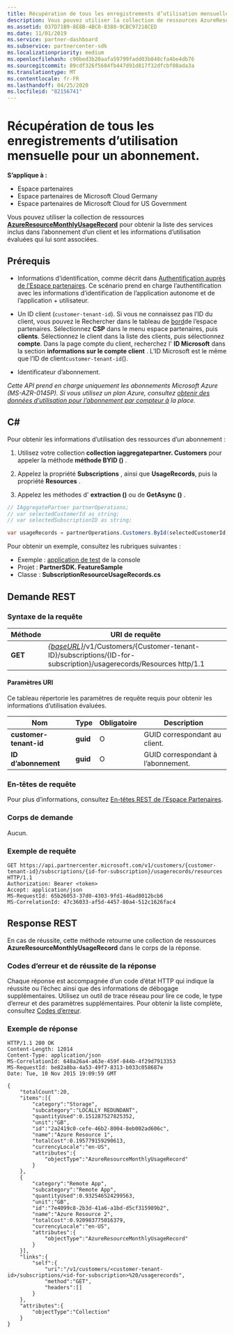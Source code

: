 ```yaml
---
title: Récupération de tous les enregistrements d’utilisation mensuelle pour un abonnement.
description: Vous pouvez utiliser la collection de ressources AzureResourceMonthlyUsageRecord pour obtenir la liste des services inclus dans l’abonnement d’un client et les informations d’utilisation évaluées qui lui sont associées.
ms.assetid: 037D71B9-8E8B-4BC0-8388-9CBC97218CED
ms.date: 11/01/2019
ms.service: partner-dashboard
ms.subservice: partnercenter-sdk
ms.localizationpriority: medium
ms.openlocfilehash: c90bed3b20aafa59799fadd03b848cfa4be4db76
ms.sourcegitcommit: 89cdf326f5684fb447d91d817f32dfcbf08ada3a
ms.translationtype: MT
ms.contentlocale: fr-FR
ms.lasthandoff: 04/25/2020
ms.locfileid: "82156741"
---
```

# <a name="get-all-monthly-usage-records-for-a-subscription"></a>Récupération de tous les enregistrements d’utilisation mensuelle pour un abonnement.

**S’applique à :**

- Espace partenaires
- Espace partenaires de Microsoft Cloud Germany
- Espace partenaires de Microsoft Cloud for US Government

Vous pouvez utiliser la collection de ressources [**AzureResourceMonthlyUsageRecord**](https://docs.microsoft.com/dotnet/api/microsoft.store.partnercenter.models.usage.azureresourcemonthlyusagerecord) pour obtenir la liste des services inclus dans l’abonnement d’un client et les informations d’utilisation évaluées qui lui sont associées.

## <a name="prerequisites"></a>Prérequis

- Informations d’identification, comme décrit dans [Authentification auprès de l’Espace partenaires](partner-center-authentication.md). Ce scénario prend en charge l’authentification avec les informations d’identification de l’application autonome et de l’application + utilisateur.

- Un ID client (`customer-tenant-id`). Si vous ne connaissez pas l’ID du client, vous pouvez le Rechercher dans le tableau de [bord](https://partner.microsoft.com/dashboard)de l’espace partenaires. Sélectionnez **CSP** dans le menu espace partenaires, puis **clients**. Sélectionnez le client dans la liste des clients, puis sélectionnez **compte**. Dans la page compte du client, recherchez l' **ID Microsoft** dans la section **informations sur le compte client** . L’ID Microsoft est le même que l’ID de client`customer-tenant-id`().

- Identificateur d’abonnement.

*Cette API prend en charge uniquement les abonnements Microsoft Azure (MS-AZR-0145P). Si vous utilisez un plan Azure, consultez [obtenir des données d’utilisation pour l’abonnement par compteur à](get-a-customer-subscription-meter-usage-records.md) la place.*

## <a name="c"></a>C\#

Pour obtenir les informations d’utilisation des ressources d’un abonnement :

1. Utilisez votre collection **collection iaggregatepartner. Customers** pour appeler la méthode **méthode BYID ()** .

2. Appelez la propriété **Subscriptions** , ainsi que **UsageRecords**, puis la propriété **Resources** .
3. Appelez les méthodes d' **extraction ()** ou de **GetAsync ()** .

``` csharp
// IAggregatePartner partnerOperations;
// var selectedCustomerId as string;
// var selectedSubscriptionID as string;

var usageRecords = partnerOperations.Customers.ById(selectedCustomerId).Subscriptions.ById(selectedSubscriptionId).UsageRecords.Resources.Get();
```

Pour obtenir un exemple, consultez les rubriques suivantes :

- Exemple : [application de test](console-test-app.md) de la console
- Projet : **PartnerSDK. FeatureSample**
- Classe : **SubscriptionResourceUsageRecords.cs**

## <a name="rest-request"></a>Demande REST

### <a name="request-syntax"></a>Syntaxe de la requête

| Méthode  | URI de requête                                                                                                                                       |
|---------|---------------------------------------------------------------------------------------------------------------------------------------------------|
| **GET** | [*{baseURL}*](partner-center-rest-urls.md)/v1/Customers/{Customer-tenant-ID}/subscriptions/{ID-for-subscription}/usagerecords/Resources http/1.1 |

#### <a name="uri-parameters"></a>Paramètres URI

Ce tableau répertorie les paramètres de requête requis pour obtenir les informations d’utilisation évaluées.

| Nom                    | Type     | Obligatoire | Description                               |
|-------------------------|----------|----------|-------------------------------------------|
| **customer-tenant-id**  | **guid** | O        | GUID correspondant au client.     |
| **ID d’abonnement** | **guid** | O        | GUID correspondant à l’abonnement. |

### <a name="request-headers"></a>En-têtes de requête

Pour plus d’informations, consultez [En-têtes REST de l’Espace Partenaires](headers.md).

### <a name="request-body"></a>Corps de demande

Aucun.

### <a name="request-example"></a>Exemple de requête

```http
GET https://api.partnercenter.microsoft.com/v1/customers/{customer-tenant-id}/subscriptions/{id-for-subscription}/usagerecords/resources HTTP/1.1
Authorization: Bearer <token>
Accept: application/json
MS-RequestId: 65b26053-37d0-4303-9fd1-46ad8012bcb6
MS-CorrelationId: 47c36033-af5d-4457-80a4-512c1626fac4
```

## <a name="rest-response"></a>Response REST

En cas de réussite, cette méthode retourne une collection de ressources **AzureResourceMonthlyUsageRecord** dans le corps de la réponse.

### <a name="response-success-and-error-codes"></a>Codes d’erreur et de réussite de la réponse

Chaque réponse est accompagnée d’un code d’état HTTP qui indique la réussite ou l’échec ainsi que des informations de débogage supplémentaires. Utilisez un outil de trace réseau pour lire ce code, le type d’erreur et des paramètres supplémentaires. Pour obtenir la liste complète, consultez [Codes d’erreur](error-codes.md).

### <a name="response-example"></a>Exemple de réponse

```http
HTTP/1.1 200 OK
Content-Length: 12014
Content-Type: application/json
MS-CorrelationId: 648a26a4-a63e-459f-844b-4f29d7913353
MS-RequestId: be82a8ba-4a53-49f7-8313-b033c058687e
Date: Tue, 10 Nov 2015 19:09:59 GMT

{
    "totalCount":20,
    "items":[{
        "category":"Storage",
        "subcategory":"LOCALLY REDUNDANT",
        "quantityUsed":0.151287527825352,
        "unit":"GB",
        "id":"2a2419c0-cefe-46b2-8004-8eb002ad606c",
        "name":"Azure Resource 1",
        "totalCost":0.195779159290613,
        "currencyLocale":"en-US",
        "attributes":{
            "objectType":"AzureResourceMonthlyUsageRecord"
        }
    },
    {
        "category":"Remote App",
        "subcategory":"Remote App",
        "quantityUsed":0.932546524299563,
        "unit":"GB",
        "id":"7e4099c8-2b3d-41a6-a1bd-d5cf315989b2",
        "name":"Azure Resource 2",
        "totalCost":0.920983775016379,
        "currencyLocale":"en-US",
        "attributes":{
            "objectType":"AzureResourceMonthlyUsageRecord"
        }
    }],
    "links":{
        "self":{
            "uri":"/v1/customers/<customer-tenant-id>/subscriptions/<id-for-subscription>%20/usagerecords",
            "method":"GET",
            "headers":[]
        }
    },
    "attributes":{
        "objectType":"Collection"
    }
}
```
